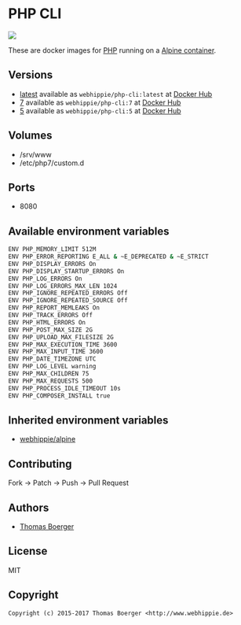 # PHP CLI

[![](https://images.microbadger.com/badges/image/webhippie/php-cli.svg)](https://microbadger.com/images/webhippie/php-cli "Get your own image badge on microbadger.com")

These are docker images for [PHP](https://secure.php.net) running on a [Alpine container](https://registry.hub.docker.com/u/webhippie/alpine/).


## Versions

* [latest](https://github.com/dockhippie/php/tree/master/cli) available as ```webhippie/php-cli:latest``` at [Docker Hub](https://registry.hub.docker.com/u/webhippie/php-cli/)
* [7](https://github.com/dockhippie/php/tree/7/cli) available as ```webhippie/php-cli:7``` at [Docker Hub](https://registry.hub.docker.com/u/webhippie/php-cli/)
* [5](https://github.com/dockhippie/php/tree/5/cli) available as ```webhippie/php-cli:5``` at [Docker Hub](https://registry.hub.docker.com/u/webhippie/php-cli/)


## Volumes

* /srv/www
* /etc/php7/custom.d


## Ports

* 8080


## Available environment variables

```bash
ENV PHP_MEMORY_LIMIT 512M
ENV PHP_ERROR_REPORTING E_ALL & ~E_DEPRECATED & ~E_STRICT
ENV PHP_DISPLAY_ERRORS On
ENV PHP_DISPLAY_STARTUP_ERRORS On
ENV PHP_LOG_ERRORS On
ENV PHP_LOG_ERRORS_MAX_LEN 1024
ENV PHP_IGNORE_REPEATED_ERRORS Off
ENV PHP_IGNORE_REPEATED_SOURCE Off
ENV PHP_REPORT_MEMLEAKS On
ENV PHP_TRACK_ERRORS Off
ENV PHP_HTML_ERRORS On
ENV PHP_POST_MAX_SIZE 2G
ENV PHP_UPLOAD_MAX_FILESIZE 2G
ENV PHP_MAX_EXECUTION_TIME 3600
ENV PHP_MAX_INPUT_TIME 3600
ENV PHP_DATE_TIMEZONE UTC
ENV PHP_LOG_LEVEL warning
ENV PHP_MAX_CHILDREN 75
ENV PHP_MAX_REQUESTS 500
ENV PHP_PROCESS_IDLE_TIMEOUT 10s
ENV PHP_COMPOSER_INSTALL true
```


## Inherited environment variables

* [webhippie/alpine](https://github.com/dockhippie/alpine#available-environment-variables)


## Contributing

Fork -> Patch -> Push -> Pull Request


## Authors

* [Thomas Boerger](https://github.com/tboerger)


## License

MIT


## Copyright

```
Copyright (c) 2015-2017 Thomas Boerger <http://www.webhippie.de>
```
